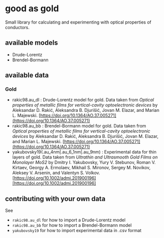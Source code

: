# good as gold

Small library for calculating and experimenting with optical properties of conductors.

## available models
- Drude-Lorentz
- Brendel-Bormann

## available data

### Gold
- rakic98.au_dl : Drude-Lorentz model for gold. Data taken from *Optical properties of metallic films for vertical-cavity optoelectronic devices* by Aleksandar D. Rakić, Aleksandra B. Djurišić, Jovan M. Elazar, and Marian L. Majewski. [https://doi.org/10.1364/AO.37.005271](https://doi.org/10.1364/AO.37.005271)
- rakic98.au_bb : Brendel-Bormann model for gold. Data taken from *Optical properties of metallic films for vertical-cavity optoelectronic devices* by Aleksandar D. Rakić, Aleksandra B. Djurišić, Jovan M. Elazar, and Marian L. Majewski. [https://doi.org/10.1364/AO.37.005271](https://doi.org/10.1364/AO.37.005271)
- yakubovsky19(.au_4nm|.au_6_1nm|.au_9nm) : Experimental data for thin layers of gold. Data taken from *Ultrathin and Ultrasmooth Gold Films on Monolayer MoS2* by Dmitry I. Yakubovsky, Yury V. Stebunov, Roman V. Kirtaev, Georgy A. Ermolaev, Mikhail S. Mironov, Sergey M. Novikov, Aleksey V. Arsenin, and Valentyn S. Volkov. [https://doi.org/10.1002/admi.201900196][https://doi.org/10.1002/admi.201900196]


## contributing with your own data

See 

- `rakic98.au_dl` for how to import a Drude-Lorentz model
- `rakic98.au_bb` for how to import a Brendel-Bormann model
- `yakubovsky19` for how to import experimental data in .csv format